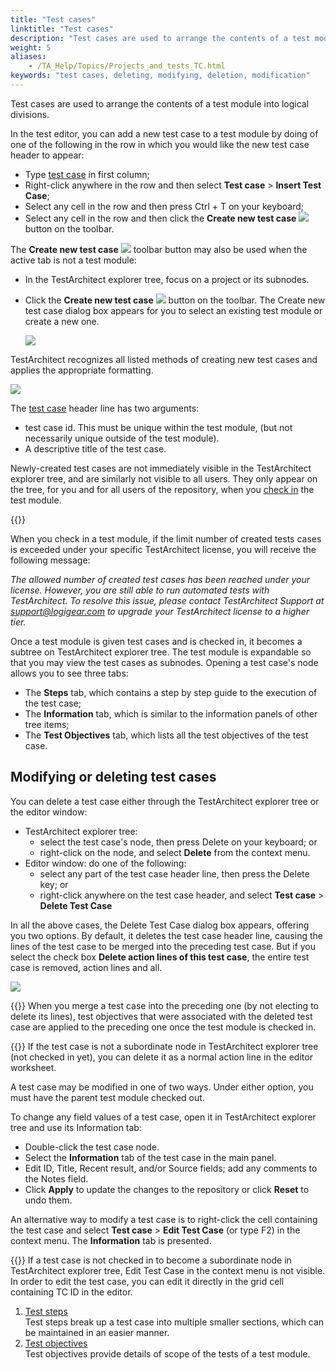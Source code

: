 ```yaml
--- 
title: "Test cases"
linktitle: "Test cases"
description: "Test cases are used to arrange the contents of a test module into logical divisions."
weight: 5
aliases: 
    - /TA_Help/Topics/Projects_and_tests_TC.html
keywords: "test cases, deleting, modifying, deletion, modification"
---
```


Test cases are used to arrange the contents of a test module into logical divisions.

In the test editor, you can add a new test case to a test module by doing of one of the following in the row in which you would like the new test case header to appear:

-   Type [test case](/automation-guide/action-based-testing-language/built-in-actions/test-support-actions/documentary/test-case) in first column;
-   Right-click anywhere in the row and then select **Test case** \> **Insert Test Case**;
-   Select any cell in the row and then press Ctrl + T on your keyboard;
-   Select any cell in the row and then click the **Create new test case** ![](/images/TA_Help/Images/ug61.png) button on the toolbar.

The **Create new test case** ![](/images/TA_Help/Images/ug61.png) toolbar button may also be used when the active tab is not a test module:

-   In the TestArchitect explorer tree, focus on a project or its subnodes.
-   Click the **Create new test case** ![](/images/TA_Help/Images/ug61.png) button on the toolbar. The Create new test case dialog box appears for you to select an existing test module or create a new one.

    ![](/images/TA_Help/Images/ug66.png)


TestArchitect recognizes all listed methods of creating new test cases and applies the appropriate formatting.

![](/images/TA_Help/Images/ug_testcase.png)

The [test case](/automation-guide/action-based-testing-language/built-in-actions/test-support-actions/documentary/test-case) header line has two arguments:

-   test case id. This must be unique within the test module, \(but not necessarily unique outside of the test module\).
-   A descriptive title of the test case.

Newly-created test cases are not immediately visible in the TestArchitect explorer tree, and are similarly not visible to all users. They only appear on the tree, for you and for all users of the repository, when you [check in](/user-guide/projects-and-project-items/project-items/revision-control/check-in) the test module.

{{<important>}}

When you check in a test module, if the limit number of created tests cases is exceeded under your specific TestArchitect license, you will receive the following message:

*The allowed number of created test cases has been reached under your license. However, you are still able to run automated tests with TestArchitect. To resolve this issue, please contact TestArchitect Support at [support@logigear.com](mailto:support@logigear.com) to upgrade your TestArchitect license to a higher tier.*

Once a test module is given test cases and is checked in, it becomes a subtree on TestArchitect explorer tree. The test module is expandable so that you may view the test cases as subnodes. Opening a test case's node allows you to see three tabs:

-   The **Steps** tab, which contains a step by step guide to the execution of the test case;
-   The **Information** tab, which is similar to the information panels of other tree items;
-   The **Test Objectives** tab, which lists all the test objectives of the test case.

## Modifying or deleting test cases

You can delete a test case either through the TestArchitect explorer tree or the editor window:

-   TestArchitect explorer tree:
    -   select the test case's node, then press Delete on your keyboard; or
    -   right-click on the node, and select **Delete** from the context menu.
-   Editor window: do one of the following:
    -   select any part of the test case header line, then press the Delete key; or
    -   right-click anywhere on the test case header, and select **Test case** \> **Delete Test Case**

In all the above cases, the Delete Test Case dialog box appears, offering you two options. By default, it deletes the test case header line, causing the lines of the test case to be merged into the preceding test case. But if you select the check box **Delete action lines of this test case**, the entire test case is removed, action lines and all.

![](/images/TA_Help/Images/ug62.png)

{{<note>}} When you merge a test case into the preceding one \(by not electing to delete its lines\), test objectives that were associated with the deleted test case are applied to the preceding one once the test module is checked in.

{{<note>}} If the test case is not a subordinate node in TestArchitect explorer tree \(not checked in yet\), you can delete it as a normal action line in the editor worksheet.

A test case may be modified in one of two ways. Under either option, you must have the parent test module checked out.

To change any field values of a test case, open it in TestArchitect explorer tree and use its Information tab:

-   Double-click the test case node.
-   Select the **Information** tab of the test case in the main panel.
-   Edit ID, Title, Recent result, and/or Source fields; add any comments to the Notes field.
-   Click **Apply** to update the changes to the repository or click **Reset** to undo them.

An alternative way to modify a test case is to right-click the cell containing the test case and select **Test case** \> **Edit Test Case** \(or type F2\) in the context menu. The **Information** tab is presented.

{{<note>}} If a test case is not checked in to become a subordinate node in TestArchitect explorer tree, Edit Test Case in the context menu is not visible. In order to edit the test case, you can edit it directly in the grid cell containing TC ID in the editor.

1.  [Test steps](/user-guide/tests/test-cases/test-steps/)  
Test steps break up a test case into multiple smaller sections, which can be maintained in an easier manner.
2.  [Test objectives](/user-guide/tests/test-cases/test-objectives/)  
Test objectives provide details of scope of the tests of a test module.


